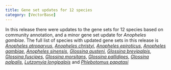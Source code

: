 ```yaml
---
title: Gene set updates for 12 species
category: [VectorBase]
---
```

In this release there were updates to the gene sets for 12 species based on community annotation, and a minor gene set update for <i>Anopheles gambiae</i>.  The full list of species with updated gene sets in this release is <i><a href="/organisms/anopheles-atroparvus">Anopheles atroparvus</a></i>,  <i><a href="/organisms/anopheles-christyi">Anopheles christyi</a></i>, <i><a href="/organisms/anopheles-epiroticus">Anopheles epiroticus</a></i>, <i><a href="/organisms/anopheles-gambiae">Anopheles gambiae</a></i>, <i><a href="/organisms/anopheles-sinensis">Anopheles sinensis</a></i>, <i><a href="/organisms/glossina-austeni">Glossina austeni</a></i>, <i><a href="/organisms/glossina-brevipalpis">Glossina brevipalpis</a></i>, <i><a href="/organisms/glossina-fuscipes">Glossina fuscipes</a></i>, <i><a href="/organisms/glossina-morsitans">Glossina morsitans</a></i>, <i><a href="/organisms/glossina-pallidipes">Glossina pallidipes</a></i>, <i><a href="/organisms/glossina-palpalis">Glossina palpalis</a></i>, <i><a href="/organisms/lutzomyia-longipalpis">Lutzomyia longipalpis</a></i> and <i><a href="/organisms/phlebotomus-papatasi">Phlebotomus papatasi</a></i>
